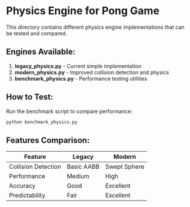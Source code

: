 # Physics Engine for Pong Game

This directory contains different physics engine implementations that can be tested and compared.

## Engines Available:

1. **legacy_physics.py** - Current simple implementation
2. **modern_physics.py** - Improved collision detection and physics
3. **benchmark_physics.py** - Performance testing utilities

## How to Test:

Run the benchmark script to compare performance:
```bash
python benchmark_physics.py
```

## Features Comparison:

| Feature | Legacy | Modern |
|---------|--------|---------|
| Collision Detection | Basic AABB | Swept Sphere |
| Performance | Medium | High |
| Accuracy | Good | Excellent |
| Predictability | Fair | Excellent |
